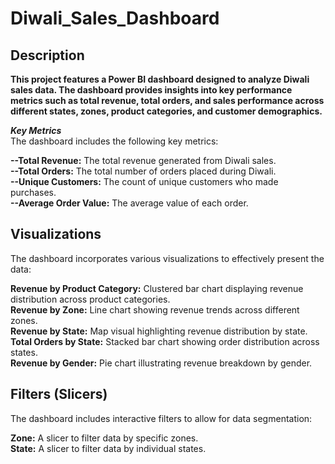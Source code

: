# Diwali_Sales_Dashboard

## Description

**This project features a Power BI dashboard designed to analyze Diwali sales data. The dashboard provides insights into key performance metrics such as total revenue, total orders, and sales performance across different states, zones, product categories, and customer demographics.** <br>

***Key Metrics***<br>
The dashboard includes the following key metrics:<br>

**--Total Revenue:** The total revenue generated from Diwali sales.<br>
**--Total Orders:** The total number of orders placed during Diwali.<br>
**--Unique Customers:** The count of unique customers who made purchases.<br>
**--Average Order Value:** The average value of each order.<br>

## Visualizations<br>
The dashboard incorporates various visualizations to effectively present the data:<br>

**Revenue by Product Category:** Clustered bar chart displaying revenue distribution across product categories.<br>
**Revenue by Zone:** Line chart showing revenue trends across different zones.<br>
**Revenue by State:** Map visual highlighting revenue distribution by state.<br>
**Total Orders by State:** Stacked bar chart showing order distribution across states.<br>
**Revenue by Gender:** Pie chart illustrating revenue breakdown by gender.<br>

## Filters (Slicers)<br>
The dashboard includes interactive filters to allow for data segmentation:<br>

**Zone:** A slicer to filter data by specific zones.<br>
**State:** A slicer to filter data by individual states.<br>
